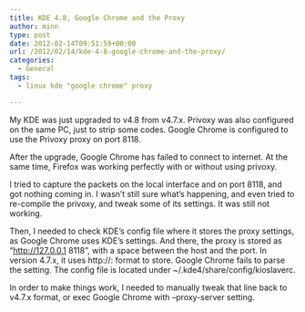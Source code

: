 ```yaml
---
title: KDE 4.8, Google Chrome and the Proxy
author: minn
type: post
date: 2012-02-14T09:51:59+00:00
url: /2012/02/14/kde-4-8-google-chrome-and-the-proxy/
categories:
  - General
tags:
  - linux kde "google chrome" proxy

---
```

My KDE was just upgraded to v4.8 from v4.7.x. Privoxy was also configured on the same PC, just to strip some codes. Google Chrome is configured to use the Privoxy proxy on port 8118.

After the upgrade, Google Chrome has failed to connect to internet. At the same time, Firefox was working perfectly with or without using privoxy.

I tried to capture the packets on the local interface and on port 8118, and got nothing coming in. I wasn&#8217;t still sure what&#8217;s happening, and even tried to re-compile the privoxy, and tweak some of its settings. It was still not working.

Then, I needed to check KDE&#8217;s config file where it stores the proxy settings, as Google Chrome uses KDE&#8217;s settings. And there, the proxy is stored as &#8220;http://127.0.0.1 8118&#8221;, with a space between the host and the port. In version 4.7.x, it uses http://<host>:<port> format to store. Google Chrome fails to parse the setting. The config file is located under ~/.kde4/share/config/kioslaverc. 

In order to make things work, I needed to manually tweak that line back to v4.7.x format, or exec Google Chrome with &#8211;proxy-server setting. </port></host>